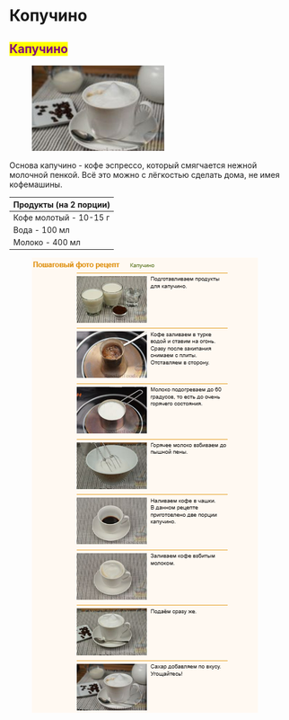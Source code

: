 # Копучино

## <mark style="color:purple;">Капучино</mark>



<figure><img src="../../../.gitbook/assets/Снимок экрана 2024-05-07 225901 (6).png" alt=""><figcaption></figcaption></figure>

Основа капучино - кофе эспрессо, который смягчается нежной молочной пенкой. Всё это можно с лёгкостью сделать дома, не имея кофемашины.

| Продукты (на 2 порции) |
| ---------------------- |
| Кофе молотый - 10-15 г |
| Вода - 100 мл          |
| Молоко - 400 мл        |



<figure><img src="../../../.gitbook/assets/Снимок экрана 2024-05-07 232645.png" alt=""><figcaption></figcaption></figure>
